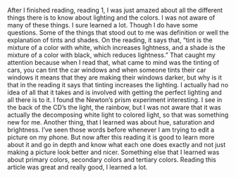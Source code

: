After I finished reading, reading 1, I was just amazed about all the different
things there is to know about lighting and the colors. I was not aware of many of these things. I sure learned a lot. Though I do have some questions. Some of the things that stood out to me was definition or well the explanation of tints and shades. On the reading, it says that, “tint is the mixture of a color with white, which increases lightness, and a shade is the mixture of a color with black, which reduces lightness.” That caught my attention because when I read
that, what came to mind was the tinting of cars, you can tint the car windows and when someone tints their car windows it means that they are making their windows darker, but why is it that in the reading it says that tinting increases the lighting. I actually had no idea of all that it takes and is involved with getting the perfect lighting and all there is to it. I found the Newton’s prism experiment interesting. I see in the back of the CD’s the light, the rainbow, but I was not aware that it was actually the decomposing white light to colored light, so that was something new for me. Another thing, that I learned was about hue, saturation and brightness. I’ve seen those words before whenever I am trying to edit a picture on my phone. But now after this reading it is good to learn more about it and go in depth and know what each one does exactly and not just making a picture look better and nicer. Something else that I learned was about primary colors, secondary colors and tertiary colors. Reading this article was great and really good, I learned a lot.
